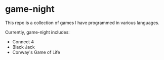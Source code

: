 # game-night
This repo is a collection of games I have programmed in various languages.

Currently, game-night includes:
  - Connect 4
  - Black Jack
  - Conway's Game of Life
